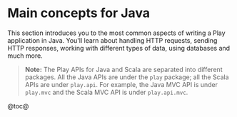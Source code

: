 <!--- Copyright (C) 2009-2016 Lightbend Inc. <https://www.lightbend.com> -->
# Main concepts for Java

This section introduces you to the most common aspects of writing a Play application in Java. You'll learn about handling HTTP requests, sending HTTP responses, working with different types of data, using databases and much more.

> **Note:** The Play APIs for Java and Scala are separated into different packages. All the Java APIs are under the `play` package; all the Scala APIs are under `play.api`. For example, the Java MVC API is under `play.mvc` and the Scala MVC API is under `play.api.mvc`.

@toc@
